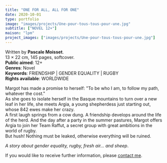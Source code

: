 ```yaml
---
title: "ONE FOR ALL, ALL FOR ONE"
date: 2020-10-01
type: portfolio
image: "images/projects/Une-pour-tous-tous-pour-une.jpg"
subtitle: ["NOVEL 12+"]
maison: "lpm"
project_images: ["images/projects/Une-pour-tous-tous-pour-une.jpg"]
---
```


Written by **Pascale Moisset**.   
13 × 22 cm, 145 pages, softcover.   
**Public aimed**: 12+   
**Genres**: Novel      
**Keywords**: FRIENDSHIP | GENDER EQUALITY | RUGBY   
**Rights available**: WORLDWIDE



Margot has made a promise to herself: "To be who I am, to follow my path, whatever the cost."   
As she goes to isolate herself in the Basque mountains to turn over a new leaf in her life, she meets Argia, a young shepherdess just starting out, whose 842 ewes make her crazy.   
A first laugh springs from a cow dung. A friendship develops around the life of the herd. And the day after a party in the summer pastures, Margot offers Argia to join her Team Raffut, a secret group with great ambitions in the world of rugby.   
But hush! Nothing must be leaked, otherwise everything will be ruined.


*A story about gender equality, rugby, fresh air... and sheep*.





If you would like to receive further information, please [contact me](mailto:melanie.guillaumin.edition@gmail.com).


